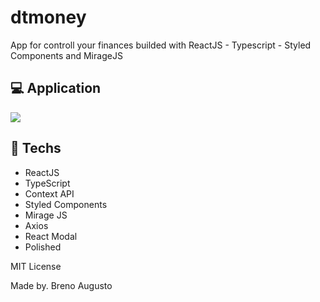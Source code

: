 <h1> dtmoney </h1>

<p> App for controll your finances builded with ReactJS - Typescript - Styled Components and MirageJS </p>


<h2> 💻 Application </h2>

<p> 
  <img src="https://i.imgur.com/V27Ixci.gif">
</p>

<h2> 🚀 Techs </h2>

* ReactJS
* TypeScript
* Context API
* Styled Components
* Mirage JS
* Axios
* React Modal
* Polished
 
 
 

MIT License

<p>Made by. Breno Augusto</p>

